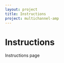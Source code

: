 ```yaml
---
layout: project
title: Instructions
project: multichannel-amp
---
```


Instructions
==========

Instructions page

